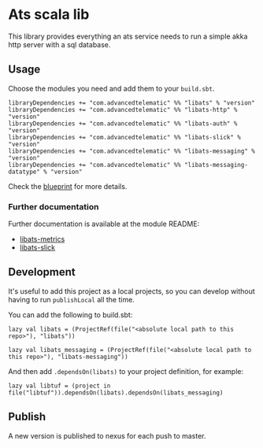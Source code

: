 #  Ats scala lib

This library provides everything an ats service needs to run a simple
akka http server with a sql database.

## Usage

Choose the modules you need and add them to your `build.sbt`.

    libraryDependencies += "com.advancedtelematic" %% "libats" % "version"
    libraryDependencies += "com.advancedtelematic" %% "libats-http" % "version"
    libraryDependencies += "com.advancedtelematic" %% "libats-auth" % "version"
    libraryDependencies += "com.advancedtelematic" %% "libats-slick" % "version"
    libraryDependencies += "com.advancedtelematic" %% "libats-messaging" % "version"
    libraryDependencies += "com.advancedtelematic" %% "libats-messaging-datatype" % "version"
    
Check the [blueprint](https://github.com/advancedtelematic/service-blueprint) for more details.


### Further documentation

Further documentation is available at the module README:

- [libats-metrics](libats-metrics/README.md)
- [libats-slick](libats-slick/README.adoc)

## Development

It's useful to add this project as a local projects, so you can
develop without having to run `publishLocal` all the time.

You can add the following to build.sbt:

    lazy val libats = (ProjectRef(file("<absolute local path to this repo>"), "libats"))
    
    lazy val libats_messaging = (ProjectRef(file("<absolute local path to this repo>"), "libats-messaging"))

And then add `.dependsOn(libats)` to your project definition, for example:

    lazy val libtuf = (project in file("libtuf")).dependsOn(libats).dependsOn(libats_messaging)
    
## Publish

A new version is published to nexus for each push to master.

